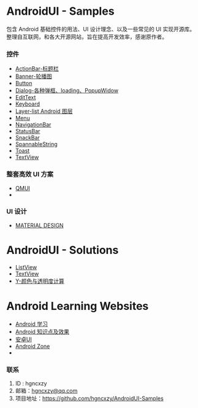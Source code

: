# AndroidUI - Samples
包含 Android 基础控件的用法、UI 设计理念、以及一些常见的 UI 实现开源库。整理自互联网，和各大开源网站，旨在提高开发效率，感谢原作者。

### 控件

- [ActionBar-标题栏](https://github.com/hgncxzy/AndroidUI-Samples/tree/master/actionbar)
- [Banner-轮播图](https://github.com/hgncxzy/AndroidUI-Samples/tree/master/banner)
- [Button](https://github.com/hgncxzy/AndroidUI-Samples/tree/master/button)
- [Dialog-各种弹框、loading、PopupWidow](https://github.com/hgncxzy/AndroidUI-Samples/tree/master/dialog)
- [EditText](https://github.com/hgncxzy/AndroidUI-Samples/tree/master/edittext)
- [Keyboard](https://github.com/hgncxzy/AndroidUI-Samples/tree/master/keyboard)
- [Layer-list Android 图层](https://www.jianshu.com/p/9e6d03ab7ac9)
- [Menu](https://github.com/hgncxzy/AndroidUI-Samples/tree/master/menu)
- [NavigationBar](https://github.com/hgncxzy/AndroidUI-Samples/tree/master/navigationbar)
- [StatusBar](https://github.com/hgncxzy/AndroidUI-Samples/tree/master/statusbar)
- [SnackBar](https://github.com/hgncxzy/AndroidUI-Samples/tree/master/snackbar)
- [SpannableString](https://github.com/hgncxzy/AndroidUI-Samples/tree/master/spannablestring)
- [Toast](https://github.com/hgncxzy/AndroidUI-Samples/tree/master/toast)
- [TextView](https://github.com/hgncxzy/AndroidUI-Samples/tree/master/textview)

### 整套高效 UI 方案

- [QMUI](https://qmuiteam.com/android/documents/)
- 

###  UI 设计

- [MATERIAL DESIGN](https://material.io/)

# AndroidUI - Solutions

- [ListView](https://blog.csdn.net/jdfkldjlkjdl/article/details/82259823)
- [TextView](https://blog.csdn.net/jdfkldjlkjdl/article/details/49468567)
- [Y-颜色与透明度计算](https://blog.csdn.net/wangliblog/article/details/73248122)

# Android Learning Websites

- [Android 学习](https://www.jianshu.com/c/053aaffa3a76)
-  [Android 知识点及效果](https://www.jianshu.com/c/833dd498c20f)
- [安卓UI](https://www.jianshu.com/c/371ef270e696)
- [Android Zone](https://www.jianshu.com/c/01979ba6eef6)
- 



### 联系

1. ID : hgncxzy
2. 邮箱：[hgncxzy@qq.com](mailto:hgncxzy@qq.com)
3. 项目地址：https://github.com/hgncxzy/AndroidUI-Samples


